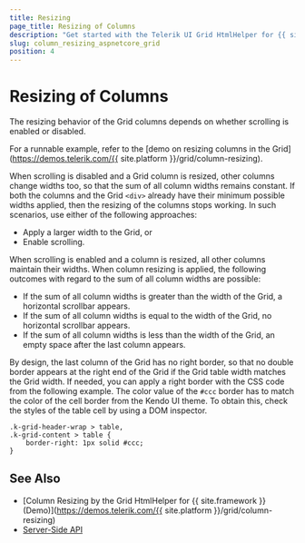 ```yaml
---
title: Resizing
page_title: Resizing of Columns
description: "Get started with the Telerik UI Grid HtmlHelper for {{ site.framework }} and learn how to enable column resizing in order to modify the width of columns."
slug: column_resizing_aspnetcore_grid
position: 4
---
```


# Resizing of Columns

The resizing behavior of the Grid columns depends on whether scrolling is enabled or disabled.

For a runnable example, refer to the [demo on resizing columns in the Grid](https://demos.telerik.com/{{ site.platform }}/grid/column-resizing).

When scrolling is disabled and a Grid column is resized, other columns change widths too, so that the sum of all column widths remains constant. If both the columns and the Grid `<div>` already have their minimum possible widths applied, then the resizing of the columns stops working. In such scenarios, use either of the following approaches:
* Apply a larger width to the Grid, or
* Enable scrolling.

When scrolling is enabled and a column is resized, all other columns maintain their widths. When column resizing is applied, the following outcomes with regard to the sum of all column widths are possible:
* If the sum of all column widths is greater than the width of the Grid, a horizontal scrollbar appears.
* If the sum of all column widths is equal to the width of the Grid, no horizontal scrollbar appears.
* If the sum of all column widths is less than the width of the Grid, an empty space after the last column appears.

By design, the last column of the Grid has no right border, so that no double border appears at the right end of the Grid if the Grid table width matches the Grid width. If needed, you can apply a right border with the CSS code from the following example. The color value of the `#ccc` border has to match the color of the cell border from the Kendo UI theme. To obtain this, check the styles of the table cell by using a DOM inspector.

    .k-grid-header-wrap > table,
    .k-grid-content > table {
        border-right: 1px solid #ccc;
    }

## See Also

* [Column Resizing by the Grid HtmlHelper for {{ site.framework }} (Demo)](https://demos.telerik.com/{{ site.platform }}/grid/column-resizing)
* [Server-Side API](/api/grid)
